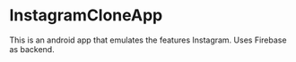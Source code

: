 # InstagramCloneApp
This is an android app that emulates the features Instagram.
Uses Firebase as backend.
